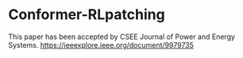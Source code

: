 # Conformer-RLpatching
This paper has been accepted by CSEE Journal of Power and Energy Systems.
https://ieeexplore.ieee.org/document/9979735

